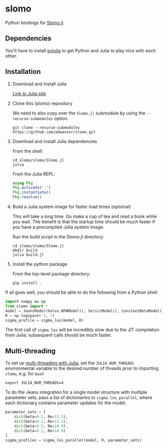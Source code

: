 # slomo

Python bindings for [Slomo.jl](https://github.com/adwasser/Slomo.jl)


## Dependencies

You'll have to install [pyjulia](https://pyjulia.readthedocs.io/en/latest/) to get Python and Julia to play nice with each other.

## Installation

1. Download and install Julia

	[Link to Julia site](https://julialang.org/)
   
2. Clone this (slomo) repository

	We need to also copy over the `Slomo.jl` submodule by using the `--recurse-submodules` option.
	
	```shell
	git clone --recurse-submodules https://github.com/adwasser/slomo.git
	```

3. Download and install Julia dependencies

	From the shell:
	
	```shell
	cd slomo/slomo/Slomo.jl
	julia
	```
	
	From the Julia REPL:
	
	```julia
	using Pkg
	Pkg.activate(".")
	Pkg.instantiate()
	Pkg.resolve()
	```
	
4. Build a Julia system image for faster load times (optional)

	This will take a *long* time.
	Go make a cup of tea and read a book while you wait.
	The benefit is that the startup time should be *much* faster if you have a precompiled Julia system image.
	
	Run the build script in the Slomo.jl directory:
	
	```shell
	cd slomo/slomo/Slomo.jl
	mkdir build
	julia build.jl
	```
	
5. Install the python package

	From the top-level package directory:
	
	```shell
	pip install .
	```
	
If all goes well, you should be able to do the following from a Python shell:

```python
import numpy as np
from slomo import *
model = JeansModel(halos.NFWModel(), SersicModel(), ConstantBetaModel())
R = np.logspace(-1, 1)
sigma_profile = sigma_los(model, R)
```

The first call of `sigma_los` will be incredibly slow due to the JIT compilation from Julia; subsequent calls should be much faster.

## Multi-threading

To set up [multi-threading with Julia](https://docs.julialang.org/en/v1/manual/parallel-computing/#man-multithreading-1), set the `JULIA_NUM_THREADS` environmental variable to the desired number of threads prior to importing `slomo`, e.g. for `bash`

```shell
export JULIA_NUM_THREADS=4
```

To do the Jeans integration for a single model structure with multiple parameter sets, pass a list of dictionaries to `sigma_los_parallel`, where each dictionary contains parameter updates for the model.

```python
parameter_sets = [
	dict(beta=0.5, Re=12.3),
	dict(beta=0.1, Re=12.3),
	dict(beta=0.5, Re=10.9),
	dict(beta=0.1, Re=10.9)
]
sigma_profiles = sigma_los_parallel(model, R, parameter_sets)
```
